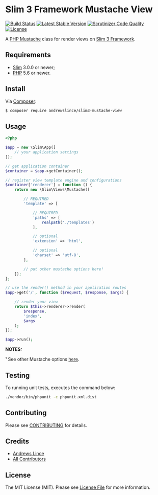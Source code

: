 # Slim 3 Framework Mustache View

[![Build Status](https://travis-ci.org/andrewslince/slim3-mustache-view.svg?branch=master)](https://travis-ci.org/andrewslince/slim3-mustache-view)
[![Latest Stable Version](https://poser.pugx.org/andrewslince/slim3-mustache-view/version)](https://packagist.org/packages/andrewslince/slim3-mustache-view)
[![Scrutinizer Code Quality](https://scrutinizer-ci.com/g/andrewslince/slim3-mustache-view/badges/quality-score.png?b=master)](https://scrutinizer-ci.com/g/andrewslince/slim3-mustache-view/?branch=master)
[![License](https://poser.pugx.org/andrewslince/slim3-mustache-view/license)](https://packagist.org/packages/andrewslince/slim3-mustache-view)

A [PHP Mustache](https://github.com/bobthecow/mustache.php) class for render views on [Slim 3 Framework](http://www.slimframework.com/).

## Requirements

* [Slim](http://www.slimframework.com/) 3.0.0 or newer;
* [PHP](http://www.php.net/) 5.6 or newer.

## Install

Via [Composer](https://getcomposer.org/):

``` bash
$ composer require andrewslince/slim3-mustache-view
```

## Usage

```php
<?php

$app = new \Slim\App([
    // your application settings
]);

// get application container
$container = $app->getContainer();

// register view template engine and configurations
$container['renderer'] = function () {
    return new \Slim\Views\Mustache([

        // REQUIRED
        'template' => [

            // REQUIRED
            'paths' => [
                realpath('./templates')
            ],

            // optional
            'extension' => 'html',

            // optional
            'charset' => 'utf-8',
        ],

        // put other mustache options here¹
    ]);
};

// use the render() method in your application routes
$app->get('/', function ($request, $response, $args) {

    // render your view
    return $this->renderer->render(
        $response,
        'index',
        $args
    );
});

$app->run();
```

**NOTES:**

¹ See other Mustache options [here](https://github.com/bobthecow/mustache.php/wiki#constructor-options).

## Testing

To running unit tests, executes the command below:

```bash
./vendor/bin/phpunit -c phpunit.xml.dist
```

## Contributing

Please see [CONTRIBUTING](CONTRIBUTING.md) for details.

## Credits

- [Andrews Lince](https://github.com/andrewslince)
- [All Contributors](../../contributors)

## License

The MIT License (MIT). Please see [License File](LICENSE) for more information.
